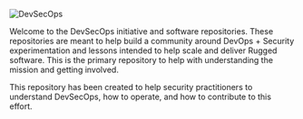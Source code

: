 ![DevSecOps](https://media.licdn.com/media/AAEAAQAAAAAAAAKnAAAAJDJiNGU3MDg1LWVhZjktNDM3Ny1iMjJhLWM3MWQzYjI5MzllZg.png)

Welcome to the DevSecOps initiative and software repositories.  These repositories are meant to help build a community around DevOps + Security experimentation and lessons intended to help scale and deliver Rugged software.  This is the primary repository to help with understanding the mission and getting involved.

This repository has been created to help security practitioners to understand DevSecOps, how to operate, and how to contribute to this effort.  
